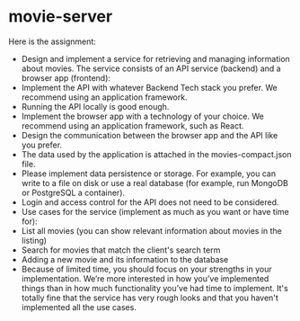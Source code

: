 # movie-server
Here is the assignment:
- Design and implement a service for retrieving and managing information about movies. The service consists of an API service (backend) and a browser app (frontend):
- Implement the API with whatever Backend Tech stack you prefer. We recommend using an application framework.
- Running the API locally is good enough.
- Implement the browser app with a technology of your choice. We recommend using an application framework, such as React.
- Design the communication between the browser app and the API like you prefer.
- The data used by the application is attached in the movies-compact.json file.
- Please implement data persistence or storage. For example, you can write to a file on disk or use a real database (for example, run MongoDB or PostgreSQL a container).
- Login and access control for the API does not need to be considered.
- Use cases for the service (implement as much as you want or have time for):
- List all movies (you can show relevant information about movies in the listing)
- Search for movies that match the client's search term
- Adding a new movie and its information to the database
- Because of limited time, you should focus on your strengths in your implementation. We’re more interested in how you’ve implemented things than in how much functionality you’ve had time to implement. It's totally fine that the service has very rough looks and that you haven't implemented all the use cases.
